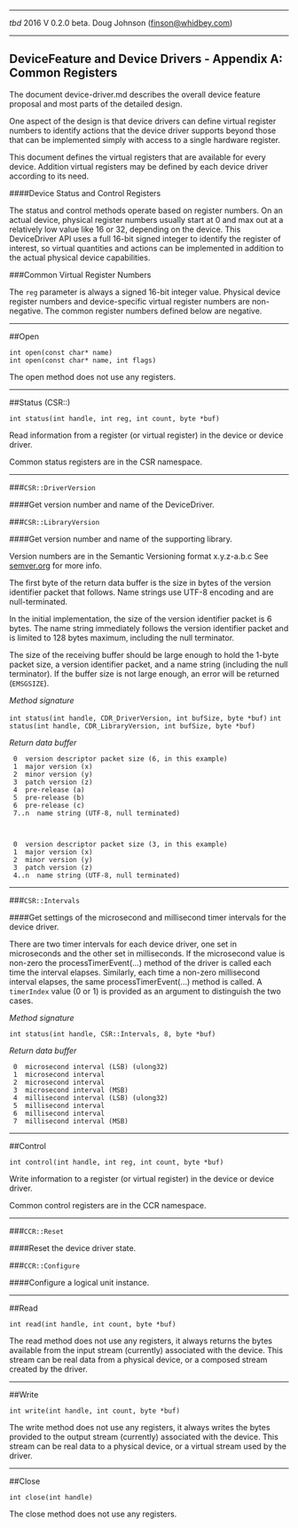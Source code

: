 

----------
*tbd* 2016 V 0.2.0 beta.  Doug Johnson (finson@whidbey.com) 

----------

## DeviceFeature and Device Drivers - Appendix A: Common Registers

The document device-driver.md describes the overall device feature proposal and most parts of the detailed design.

One aspect of the design is that device drivers can define virtual register numbers to identify actions that the device driver supports beyond those that can be implemented simply with access to a single hardware register.

This document defines the virtual registers that are available for every device.  Addition virtual registers may be defined by each device driver according to its need.

####Device Status and Control Registers

The status and control methods operate based on register numbers.  On an actual device, physical register numbers usually start at 0 and max out at a relatively low value like 16 or 32, depending on the device.  This DeviceDriver API uses a full 16-bit signed integer to identify the register of interest, so virtual quantities and actions can be implemented in addition to the actual physical device capabilities.

###Common Virtual Register Numbers

The `reg` parameter is always a signed 16-bit integer value.  Physical device register numbers and device-specific virtual register numbers are non-negative.  The common register numbers defined below are negative.

---
##Open

    int open(const char* name)
    int open(const char* name, int flags)

The open method does not use any registers.

---
##Status (CSR::)

    int status(int handle, int reg, int count, byte *buf)

Read information from a register (or virtual register) in the device or device driver.  

Common status registers are in the CSR namespace.

---
###`CSR::DriverVersion`

####Get version number and name of the DeviceDriver.

###`CSR::LibraryVersion`

####Get version number and name of the supporting library.

Version numbers are in the Semantic Versioning format x.y.z-a.b.c  See [semver.org](http://semver.org) for more info.  

The first byte of the return data buffer is the size in bytes of the version identifier packet that follows.  Name strings use UTF-8 encoding and are null-terminated.

In the initial implementation, the size of the version identifier packet is 6 bytes.  The name string immediately follows the version identifier packet and is limited to 128 bytes maximum, including the null terminator.

The size of the receiving buffer should be large enough to hold the 1-byte packet size, a version identifier packet, and a name string (including the null terminator). If the buffer size is not large enough, an error will be returned (`EMSGSIZE`).

*Method signature*

`int status(int handle, CDR_DriverVersion, int bufSize, byte *buf)`
`int status(int handle, CDR_LibraryVersion, int bufSize, byte *buf)`

*Return data buffer*

     0  version descriptor packet size (6, in this example)
     1  major version (x)
     2  minor version (y)
     3  patch version (z)
     4  pre-release (a)
     5  pre-release (b)
     6  pre-release (c)
     7..n  name string (UTF-8, null terminated)



     0  version descriptor packet size (3, in this example)
     1  major version (x)
     2  minor version (y)
     3  patch version (z)
     4..n  name string (UTF-8, null terminated)

---
###`CSR::Intervals`

####Get settings of the microsecond and millisecond timer intervals for the device driver.

There are two timer intervals for each device driver, one set in microseconds and the other set in milliseconds.  If the microsecond value is non-zero the processTimerEvent(...) method of the driver is called each time the interval elapses.  Similarly, each time a non-zero millisecond interval elapses, the same processTimerEvent(...) method is called.  A `timerIndex` value (0 or 1) is provided as an argument to distinguish the two cases.

*Method signature*

`int status(int handle, CSR::Intervals, 8, byte *buf)`


*Return data buffer*

     0  microsecond interval (LSB) (ulong32)
     1  microsecond interval
     2  microsecond interval
     3  microsecond interval (MSB)
     4  millisecond interval (LSB) (ulong32)
     5  millisecond interval
     6  millisecond interval
     7  millisecond interval (MSB)

---
##Control

    int control(int handle, int reg, int count, byte *buf)

Write information to a register (or virtual register) in the device or device driver.  

Common control registers are in the CCR namespace.

---
###`CCR::Reset`

####Reset the device driver state.

###`CCR::Configure`

####Configure a logical unit instance.


---
##Read

    int read(int handle, int count, byte *buf)

The read method does not use any registers, it always returns the bytes available from the input stream (currently) associated with the device.  This stream can be real data from a physical device, or a composed stream created by the driver.

---
##Write

    int write(int handle, int count, byte *buf)

The write method does not use any registers, it always writes the bytes provided to the output stream (currently) associated with the device.  This stream can be real data to a physical device, or a virtual stream used by the driver.

---
##Close

    int close(int handle)

The close method does not use any registers.

